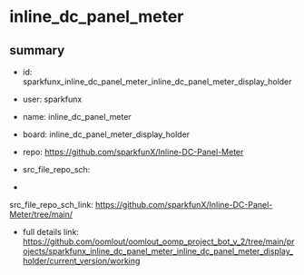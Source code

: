 # inline_dc_panel_meter
 
## summary 
* id: sparkfunx_inline_dc_panel_meter_inline_dc_panel_meter_display_holder
* user: sparkfunx
* name: inline_dc_panel_meter
* board: inline_dc_panel_meter_display_holder
* repo: https://github.com/sparkfunX/Inline-DC-Panel-Meter



* src_file_repo_sch: 
*
 src_file_repo_sch_link: https://github.com/sparkfunX/Inline-DC-Panel-Meter/tree/main/
* full details link: https://github.com/oomlout/oomlout_oomp_project_bot_v_2/tree/main/projects/sparkfunx_inline_dc_panel_meter_inline_dc_panel_meter_display_holder/current_version/working  






